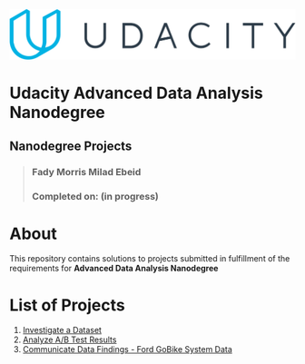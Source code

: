 ![Udacity Logo](udacity-logo.svg)

# Udacity Advanced Data Analysis Nanodegree
## Nanodegree Projects

> ### Fady Morris Milad Ebeid  
> ### Completed on: (in progress)


# About

This repository contains solutions to projects submitted in fulfillment of the requirements for **Advanced Data Analysis Nanodegree**




# List of Projects

1. [Investigate a Dataset](projects/p1_investigate-a-dataset)
2. [Analyze A/B Test Results](projects/p2_analyze-ab-test-results)
3. [Communicate Data Findings - Ford GoBike System Data](projects/p3_communicate-data-findings)
